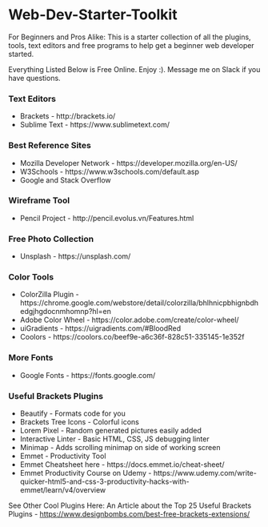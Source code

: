 # Web-Dev-Starter-Toolkit
For Beginners and Pros Alike: This is a starter collection of all the plugins, tools, text editors and free programs to help get a beginner web developer started.


<p>Everything Listed Below is Free Online.  Enjoy :).  Message me on Slack if you have questions.</p>

<h3>Text Editors</h3>
    <ul>
        <li>Brackets - http://brackets.io/</li>
        <li>Sublime Text - https://www.sublimetext.com/</li>
    </ul>

<h3>Best Reference Sites</h3>
<ul>
    <li>Mozilla Developer Network - https://developer.mozilla.org/en-US/</li>
    <li>W3Schools - https://www.w3schools.com/default.asp</li>
    <li>Google and Stack Overflow</li>
</ul>

<h3>Wireframe Tool</h3>
<ul>
    <li>Pencil Project - http://pencil.evolus.vn/Features.html</li>
</ul>

<h3>Free Photo Collection</h3>
<ul>
    <li>Unsplash - https://unsplash.com/</li>
</ul>

<h3>Color Tools</h3>
<ul>
    <li>ColorZilla Plugin - https://chrome.google.com/webstore/detail/colorzilla/bhlhnicpbhignbdhedgjhgdocnmhomnp?hl=en</li>
    <li>Adobe Color Wheel - https://color.adobe.com/create/color-wheel/</li>
    <li>uiGradients - https://uigradients.com/#BloodRed</li>
    <li>Coolors - https://coolors.co/beef9e-a6c36f-828c51-335145-1e352f</li>
</ul>


<h3>More Fonts</h3>
<ul>
    <li>Google Fonts - https://fonts.google.com/</li>
</ul>


<h3>Useful Brackets Plugins</h3>
<ul>
    <li>Beautify - Formats code for you</li>
    <li>Brackets Tree Icons - Colorful icons</li>
    <li>Lorem Pixel - Random generated pictures easily added</li>
    <li>Interactive Linter - Basic HTML, CSS, JS debugging linter</li>
    <li>Minimap - Adds scrolling minimap on side of working screen</li>
    <li>Emmet - Productivity Tool</li>
    <li>Emmet Cheatsheet here - https://docs.emmet.io/cheat-sheet/</li>
    <li>Emmet Productivity Course on Udemy - https://www.udemy.com/write-quicker-html5-and-css-3-productivity-hacks-with-emmet/learn/v4/overview</li>
</ul>


See Other Cool Plugins Here: An Article about the Top 25 Useful Brackets Plugins - https://www.designbombs.com/best-free-brackets-extensions/
